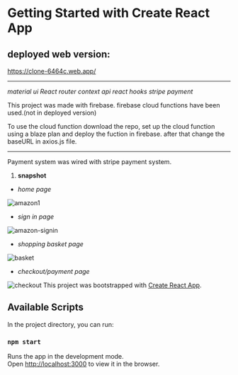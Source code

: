 # Getting Started with Create React App

## deployed web version:

https://clone-6464c.web.app/

---

_material ui_
_React router_
_context api_
_react hooks_
_stripe payment_

This project was made with firebase.
firebase cloud functions have been used.(not in deployed version)

To use the cloud function download the repo,
set up the cloud function using a blaze plan and deploy the fuction in firebase.
after that change the baseURL in axios.js file.

---

Payment system was wired with stripe payment system.

1. **snapshot**

- _home page_

![amazon1](https://user-images.githubusercontent.com/44109840/100640135-11964280-335c-11eb-997f-8d32c528b02a.JPG)

- _sign in page_

![amazon-signin](https://user-images.githubusercontent.com/44109840/100640209-2a065d00-335c-11eb-8ed3-6a8bdcc20cb5.JPG)

- _shopping basket page_

![basket](https://user-images.githubusercontent.com/44109840/100640673-b31d9400-335c-11eb-9ff6-e0f13acb0a8f.JPG)

- _checkout/payment page_

![checkout](https://user-images.githubusercontent.com/44109840/100640302-46a29500-335c-11eb-96e3-2ed38415ddf8.JPG)
This project was bootstrapped with [Create React App](https://github.com/facebook/create-react-app).

## Available Scripts

In the project directory, you can run:

### `npm start`

Runs the app in the development mode.\
Open [http://localhost:3000](http://localhost:3000) to view it in the browser.
